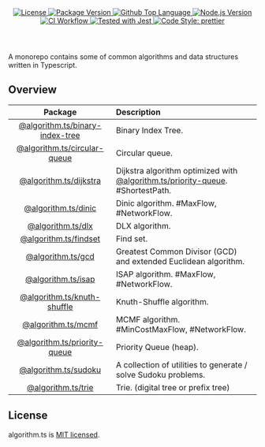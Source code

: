 <header>
  <div align="center">
    <a href="#license">
      <img
        alt="License"
        src="https://img.shields.io/github/license/guanghechen/algorithm.ts"
      />
    </a>
    <a href="https://github.com/guanghechen/algorithm.ts/tags">
      <img
        alt="Package Version"
        src="https://img.shields.io/github/v/tag/guanghechen/algorithm.ts?include_prereleases&sort=semver"
      />
    </a>
    <a href="https://github.com/guanghechen/algorithm.ts/search?l=typescript">
      <img
        alt="Github Top Language"
        src="https://img.shields.io/github/languages/top/guanghechen/algorithm.ts"
      />
    </a>
    <a href="https://github.com/nodejs/node">
      <img
        alt="Node.js Version"
        src="https://img.shields.io/node/v/@algorithm.ts/knuth-shuffle"
      />
    </a>
    <a href="https://github.com/guanghechen/algorithm.ts/actions/workflows/ci.yml">
      <img
        alt="CI Workflow"
        src="https://github.com/guanghechen/algorithm.ts/actions/workflows/ci.yml/badge.svg"
      />
    </a>
    <a href="https://github.com/facebook/jest">
      <img
        alt="Tested with Jest"
        src="https://img.shields.io/badge/tested_with-jest-9c465e.svg"
      />
    </a>
    <a href="https://github.com/prettier/prettier">
      <img
        alt="Code Style: prettier"
        src="https://img.shields.io/badge/code_style-prettier-ff69b4.svg?style=flat-square"
      />
    </a>
  </div>
</header>


A monorepo contains some of common algorithms and data structures written in
Typescript.


## Overview

Package                             | Description
:----------------------------------:|:--------------------------
[@algorithm.ts/binary-index-tree][] | Binary Index Tree.
[@algorithm.ts/circular-queue][]    | Circular queue.
[@algorithm.ts/dijkstra][]          | Dijkstra algorithm optimized with [@algorithm.ts/priority-queue][]. #ShortestPath.
[@algorithm.ts/dinic][]             | Dinic algorithm. #MaxFlow, #NetworkFlow.
[@algorithm.ts/dlx][]               | DLX algorithm.
[@algorithm.ts/findset][]           | Find set.
[@algorithm.ts/gcd][]               | Greatest Common Divisor (GCD) and extended Euclidean algorithm.
[@algorithm.ts/isap][]              | ISAP algorithm. #MaxFlow, #NetworkFlow.
[@algorithm.ts/knuth-shuffle][]     | Knuth-Shuffle algorithm.
[@algorithm.ts/mcmf][]              | MCMF algorithm. #MinCostMaxFlow, #NetworkFlow.
[@algorithm.ts/priority-queue][]    | Priority Queue (heap).
[@algorithm.ts/sudoku][]            | A collection of utilities to generate / solve Sudoku problems.
[@algorithm.ts/trie][]              | Trie. (digital tree or prefix tree)


## License

algorithm.ts is [MIT licensed](https://github.com/guanghechen/algorithm.ts/blob/main/LICENSE).


[homepage]: https://github.com/guanghechen/algorithm.ts
[@algorithm.ts/binary-index-tree]: ./packages/binary-index-tree
[@algorithm.ts/circular-queue]: ./packages/circular-queue
[@algorithm.ts/dijkstra]: ./packages/dijkstra
[@algorithm.ts/dinic]: ./packages/dinic
[@algorithm.ts/dlx]: ./packages/dlx
[@algorithm.ts/findset]: ./packages/findset
[@algorithm.ts/gcd]: ./packages/gcd
[@algorithm.ts/isap]: ./packages/isap
[@algorithm.ts/knuth-shuffle]: ./packages/knuth-shuffle
[@algorithm.ts/mcmf]: ./packages/mcmf
[@algorithm.ts/priority-queue]: ./packages/priority-queue
[@algorithm.ts/sudoku]: ./packages/sudoku
[@algorithm.ts/trie]: ./packages/trie
